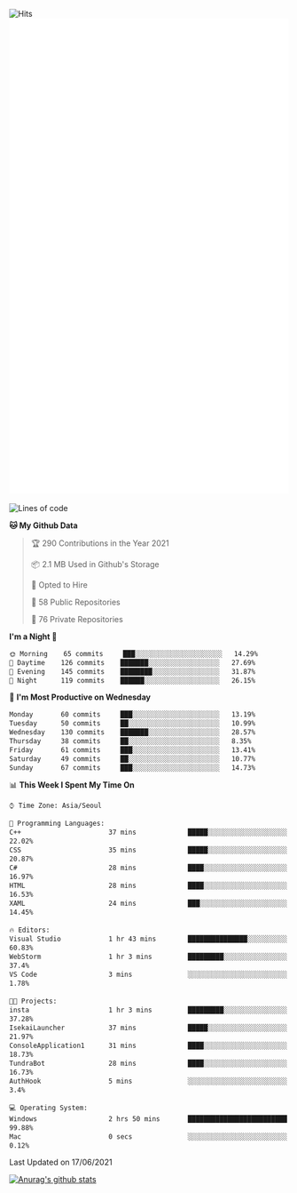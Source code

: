 ![Hits](https://hits.seeyoufarm.com/api/count/incr/badge.svg?url=https%3A%2F%2Fgithub.com%2Fkokose1234&count_bg=%2379C83D&title_bg=%23555555&icon=apple.svg&icon_color=%23E7E7E7&title=hits&edge_flat=false)
<br/>
![Metrics](https://github.com/kokose1234/kokose1234/blob/main/github-metrics.svg)

<!--START_SECTION:waka-->
![Lines of code](https://img.shields.io/badge/From%20Hello%20World%20I%27ve%20Written-13.2%20million%20lines%20of%20code-blue)

**🐱 My Github Data** 

> 🏆 290 Contributions in the Year 2021
 > 
> 📦 2.1 MB Used in Github's Storage 
 > 
> 💼 Opted to Hire
 > 
> 📜 58 Public Repositories 
 > 
> 🔑 76 Private Repositories  
 > 
**I'm a Night 🦉** 

```text
🌞 Morning    65 commits     ███░░░░░░░░░░░░░░░░░░░░░░   14.29% 
🌆 Daytime    126 commits    ███████░░░░░░░░░░░░░░░░░░   27.69% 
🌃 Evening    145 commits    ████████░░░░░░░░░░░░░░░░░   31.87% 
🌙 Night      119 commits    ██████░░░░░░░░░░░░░░░░░░░   26.15%

```
📅 **I'm Most Productive on Wednesday** 

```text
Monday       60 commits     ███░░░░░░░░░░░░░░░░░░░░░░   13.19% 
Tuesday      50 commits     ██░░░░░░░░░░░░░░░░░░░░░░░   10.99% 
Wednesday    130 commits    ███████░░░░░░░░░░░░░░░░░░   28.57% 
Thursday     38 commits     ██░░░░░░░░░░░░░░░░░░░░░░░   8.35% 
Friday       61 commits     ███░░░░░░░░░░░░░░░░░░░░░░   13.41% 
Saturday     49 commits     ██░░░░░░░░░░░░░░░░░░░░░░░   10.77% 
Sunday       67 commits     ███░░░░░░░░░░░░░░░░░░░░░░   14.73%

```


📊 **This Week I Spent My Time On** 

```text
⌚︎ Time Zone: Asia/Seoul

💬 Programming Languages: 
C++                      37 mins             █████░░░░░░░░░░░░░░░░░░░░   22.02% 
CSS                      35 mins             █████░░░░░░░░░░░░░░░░░░░░   20.87% 
C#                       28 mins             ████░░░░░░░░░░░░░░░░░░░░░   16.97% 
HTML                     28 mins             ████░░░░░░░░░░░░░░░░░░░░░   16.53% 
XAML                     24 mins             ███░░░░░░░░░░░░░░░░░░░░░░   14.45%

🔥 Editors: 
Visual Studio            1 hr 43 mins        ███████████████░░░░░░░░░░   60.83% 
WebStorm                 1 hr 3 mins         █████████░░░░░░░░░░░░░░░░   37.4% 
VS Code                  3 mins              ░░░░░░░░░░░░░░░░░░░░░░░░░   1.78%

🐱‍💻 Projects: 
insta                    1 hr 3 mins         █████████░░░░░░░░░░░░░░░░   37.28% 
IsekaiLauncher           37 mins             █████░░░░░░░░░░░░░░░░░░░░   21.97% 
ConsoleApplication1      31 mins             ████░░░░░░░░░░░░░░░░░░░░░   18.73% 
TundraBot                28 mins             ████░░░░░░░░░░░░░░░░░░░░░   16.73% 
AuthHook                 5 mins              ░░░░░░░░░░░░░░░░░░░░░░░░░   3.4%

💻 Operating System: 
Windows                  2 hrs 50 mins       █████████████████████████   99.88% 
Mac                      0 secs              ░░░░░░░░░░░░░░░░░░░░░░░░░   0.12%

```


 Last Updated on 17/06/2021
<!--END_SECTION:waka-->

[![Anurag's github stats](https://github-readme-stats.vercel.app/api?username=kokose1234&theme=dracula)](https://github.com/anuraghazra/github-readme-stats)



	
